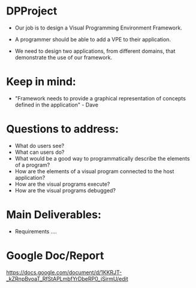# DPProject

- Our job is to design a Visual Programming Environment Framework.

- A programmer should be able to add a VPE to their application.

- We need to design two applications, from different domains, that demonstrate
the use of our framework.

# Keep in mind:
- "Framework needs to provide a graphical representation of concepts defined in the application" - Dave

# Questions to address:
- What do users see?
- What can users do?
- What would be a good way to programmatically describe the elements of a program?
- How are the elements of a visual program connected to the host application?
- How are the visual programs execute?
- How are the visual programs debugged?

# Main Deliverables:
- Requirements
....

# Google Doc/Report
https://docs.google.com/document/d/1KKRJT-_kZRnpBvoaT_RfStAPLmbfYrDbeRP0_jSirmU/edit
